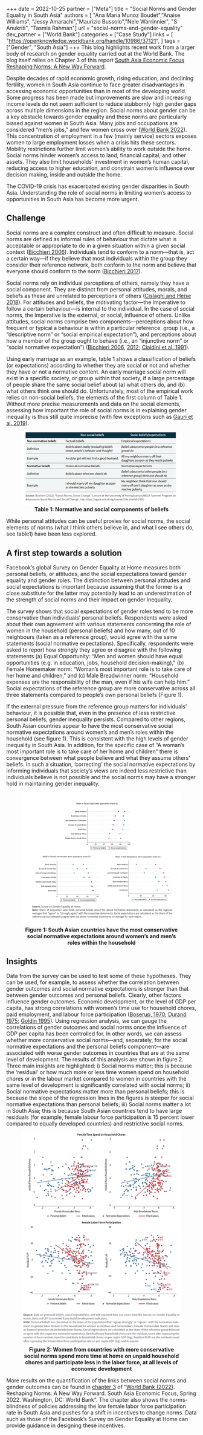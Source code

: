 +++
date = 2022-10-25
partner = ["Meta"]
title = "Social Norms and Gender Equality in South Asia"
authors = [ "Ana Maria Munoz Boudet","Anaise Williams", "Jessy Amarachi","Maurizio Bussolo","Nele Warrinnier", "S Anukriti", "Tasmia Rahman"]
url = "social-norms-and-gender-equality"
dev_partner = ["World Bank"]
categories = ["Case Study"]
links = [
    "https://openknowledge.worldbank.org/handle/10986/37121",
]
tags = ["Gender", "South Asia"]
+++
This blog highlights recent work from a larger body of research on gender equality carried out at the World Bank. The blog itself relies on Chapter 3 of this report [South Asia Economic Focus Reshaping Norms: A New Way Forward](https://openknowledge.worldbank.org/handle/10986/37121).

Despite decades of rapid economic growth, rising education, and declining fertility, women in South Asia continue to face greater disadvantages in accessing economic opportunities than in most of the developing world. Some progress has been made but improvements are slow and increasing income levels do not seem sufficient to reduce stubbornly high gender gaps across multiple dimensions in the region. Social norms about gender can be a key obstacle towards gender equality and these norms are particularly biased against women in South Asia. Many jobs and occupations are considered “men’s jobs,” and few women cross over ([World Bank 2022](https://openknowledge.worldbank.org/handle/10986/37121)). This concentration of employment in a few (mainly service) sectors exposes women to large employment losses when a crisis hits these sectors. Mobility restrictions further limit women’s ability to work outside the home. Social norms hinder women’s access to land, financial capital, and other assets. They also limit households’ investment in women’s human capital, reducing access to higher education, and constrain women’s influence over decision making, inside and outside the home.

The COVID-19 crisis has exacerbated existing gender disparities in South Asia.  Understanding the role of social norms in limiting women’s access to opportunities in South Asia has become more urgent.

## Challenge

Social norms are a complex construct and often difficult to measure. Social norms are defined as informal rules of behaviour that dictate what is acceptable or appropriate to do in a given situation within a given social context ([Bicchieri 2006](http://dx.doi.org/10.1017/CBO9780511616037)). Individuals tend to conform to a norm—that is, act a certain way—if they believe that most individuals within the group they consider their reference network, both conform to the norm and believe that everyone should conform to the norm ([Bicchieri 2017](http://dx.doi.org/10.1093/acprof:oso/9780190622046.001.0001)).

Social norms rely on individual perceptions of others, namely they have a social component. They are distinct from personal attitudes, morals, and beliefs as these are unrelated to perceptions of others ([Cislaghi and Heise 2018](http://dx.doi.org/10.1186/s12992-018-0398-x)). For attitudes and beliefs, the motivating factor—the imperative to follow a certain behaviour—is internal to the individual. In the case of social norms, the imperative is the external, or social, influence of others. Unlike attitudes, social norms comprise two components—perceptions about how frequent or typical a behaviour is within a particular reference. group (i.e., a “descriptive norm” or “social empirical expectation”), and perceptions about how a member of the group ought to behave (i.e., an “injunctive norm” or “social normative expectation”) ([Bicchieri 2006](http://dx.doi.org/10.1017/CBO9780511616037), [2012](https://agora.unicef.org/course/info.php?id=2351); [Cialdini et al. 1991](http://dx.doi.org/10.1016/S0065-2601(08)60330-5)).

Using early marriage as an example, table 1 shows a classification of beliefs (or expectations) according to whether they are social or not and whether they have or not a normative content. An early marriage social norm will exist in a specific society, or group within that society, if a large percentage of people share the same social belief about (a) what others do, and (b) what others think one should do. Unfortunately, most of the empirical work relies on non-social beliefs, the elements of the first column of Table 1. Without more precise measurements and data on the social elements, assessing how important the role of social norms is in explaining gender inequality is thus still quite imprecise (with few exceptions such as [Gauri et al. 2019](http://dx.doi.org/10.1596/1813-9450-8916)).

<figure align="center">
    <img src="/images/updates/social-norms-and-gender-equality/gender_south_asia_attitude_table.png" />
    <figcaption>
        <center> <b>Table 1: Normative and social components of beliefs</b>
        </center>
    </figcaption>
    <figcaption>
    </figcaption>
</figure>

While personal attitudes can be useful proxies for social norms, the social elements of norms (what I think others believe in, and what I see others do, see table1) have been less explored.

## A first step towards a solution

Facebook’s global Survey on Gender Equality at Home measures both personal beliefs, or attitudes, and the social expectations toward gender equality and gender roles. The distinction between personal attitudes and social expectations is important because assuming that the former is a close substitute for the latter may potentially lead to an underestimation of the strength of social norms and their impact on gender inequality.

The survey shows that social expectations of gender roles tend to be more conservative than individuals’ personal beliefs. Respondents were asked about their own agreement with various statements concerning the role of women in the household (personal beliefs) and how many, out of 10 neighbours (taken as a reference group), would agree with the same statements (social normative expectations). Specifically, respondents were asked to report how strongly they agree or disagree with the following statements (a) Equal Opportunity: “Men and women should have equal opportunities (e.g. in education, jobs, household decision-making),” (b) Female Homemaker norm: “Woman’s most important role is to take care of her home and children,” and (c) Male Breadwinner norm: “Household expenses are the responsibility of the man, even if his wife can help him.” Social expectations of the reference group are more conservative across all three statements compared to people’s own personal beliefs (Figure 1). 

If the external pressure from the reference group matters for individuals’ behaviour, it is possible that, even in the presence of less restrictive personal beliefs, gender inequality persists. Compared to other regions, South Asian countries appear to have the most conservative social normative expectations around women’s and men’s roles within the household (see figure 1). This is consistent with the high levels of gender inequality in South Asia. In addition, for the specific case of “A woman’s most important role is to take care of her home and children” there is convergence between what people believe and what they assume others’ beliefs. In such a situation, ‘correcting’ the social normative expectations by informing individuals that society’s views are indeed less restrictive than individuals believe is not possible and the social norms may have a stronger hold in maintaining gender inequality.

<figure align="center">
    <img src="/images/updates/social-norms-and-gender-equality/gender_south_asia_norms_chart.png" />
    <figcaption>
        <center> <b>Figure 1: South Asian countries have the most conservative social normative expectations around women’s and men’s roles within the household</b>
        </center>
    </figcaption>
    <figcaption>
    </figcaption>
</figure>


## Insights

Data from the survey can be used to test some of these hypotheses. They can be used, for example, to assess whether the correlation between gender outcomes and social normative expectations is stronger than that between gender outcomes and personal beliefs. Clearly, other factors influence gender outcomes. Economic development, or the level of GDP per capita, has strong correlations with women’s time use for household chores, paid employment, and labour force participation ([Boserup, 1970](http://dx.doi.org/10.4324/9781315065892); [Durand 1975](https://press.princeton.edu/books/hardcover/9780691644639/the-labor-force-in-economic-development); [Goldin 1995](https://scholar.harvard.edu/goldin/publications/u-shaped-female-labor-force-function-economic-development-and-economic-history)). Using regression analysis, we can gauge the correlations of gender outcomes and social norms once the influence of GDP per capita has been controlled for. In other words, we can assess whether more conservative social norms—and, separately, for the social normative expectations and the personal beliefs component—are associated with worse gender outcomes in countries that are at the same level of development. The results of this analysis are shown in figure 2. Three main insights are highlighted: i) Social norms matter; this is because the ‘residual’ or how much more or less time women spend on household chores or in the labour market compared to women in countries with the same level of development is significantly correlated with social norms; ii) Social normative expectations matter more than personal beliefs; this is because the slope of the regression lines in the figures is steeper for social normative expectations than personal beliefs; iii) Social norms matter a lot in South Asia; this is because South Asian countries tend to have large residuals (for example, female labour force participation is 15 percent lower compared to equally developed countries) and restrictive social norms.  

<figure align="center">
    <img src="/images/updates/social-norms-and-gender-equality/gender_south_asia_time_spent_chart.png" />
    <figcaption>
        <center> <b>Figure 2: Women from countries with more conservative social norms spend more time at home on unpaid household chores and participate less in the labor force, at all levels of economic development</b>
        </center>
    </figcaption>
    <figcaption>
    </figcaption>
</figure>

More results on the quantification of the links between social norms and gender outcomes can be found in [chapter 3](https://openknowledge.worldbank.org/bitstream/handle/10986/37121/9781464818578-CH3.pdf) of “[World Bank (2022)](https://openknowledge.worldbank.org/handle/10986/37121). Reshaping Norms: A New Way Forward. South Asia Economic Focus, Spring 2022. Washington, DC: World Bank”. The chapter also shows the norms-blindness of policies addressing the low female labor force participation rate in South Asia and pushes for a shift in incentives to change norms. Data such as those of the Facebook’s Survey on Gender Equality at Home can provide guidance in designing these incentives. 